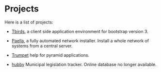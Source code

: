 # Projects

Here is a list of projects:

- [Tbirds](https://github.com/umeboshi2/tbirds), a client side
  application environment for bootstrap version 3.
  
- [Paella](paella), a fully automated network installer.  Install a 
  whole network of systems from a central server.

- [Trumpet](https://github.com/umeboshi2/trumpet) help for pyramid 
  applications.
  
- [hubby](hubby) Municipal legislation tracker.  Online database 
  no longer available.
